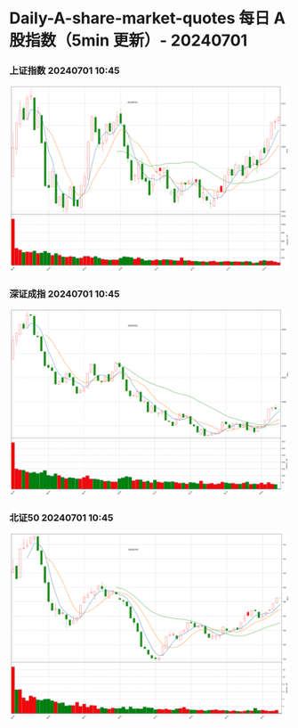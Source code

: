 
# Daily-A-share-market-quotes 每日 A 股指数（5min 更新）- 20240701

### 上证指数 20240701 10:45
![](./fig/2024/7/20240701-sh000001.png)

### 深证成指 20240701 10:45
![](./fig/2024/7/20240701-sz399001.png)

### 北证50 20240701 10:45
![](./fig/2024/7/20240701-bj899050.png)
